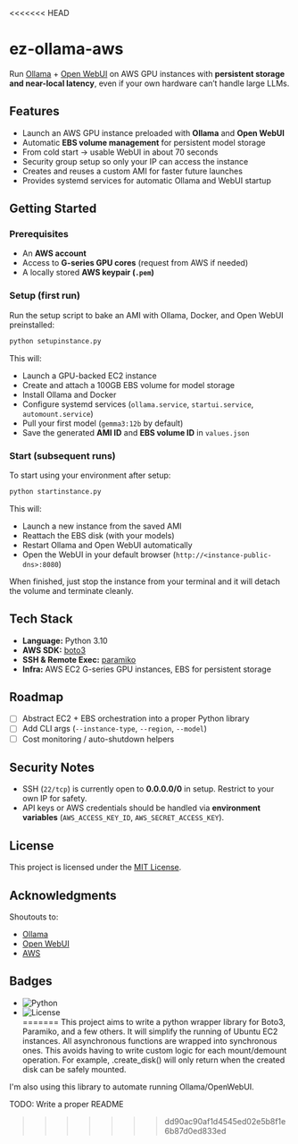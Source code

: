 <<<<<<< HEAD
# ez-ollama-aws  

Run [Ollama](https://ollama.ai) + [Open WebUI](https://github.com/open-webui/open-webui) on AWS GPU instances with **persistent storage and near-local latency**, even if your own hardware can’t handle large LLMs.  

## Features  
- Launch an AWS GPU instance preloaded with **Ollama** and **Open WebUI**  
- Automatic **EBS volume management** for persistent model storage  
- From cold start → usable WebUI in about 70 seconds  
- Security group setup so only your IP can access the instance  
- Creates and reuses a custom AMI for faster future launches  
- Provides systemd services for automatic Ollama and WebUI startup  

## Getting Started  

### Prerequisites  
- An **AWS account**  
- Access to **G-series GPU cores** (request from AWS if needed)  
- A locally stored **AWS keypair (`.pem`)**  

### Setup (first run)  
Run the setup script to bake an AMI with Ollama, Docker, and Open WebUI preinstalled:  

```bash
python setupinstance.py
```  

This will:  
- Launch a GPU-backed EC2 instance  
- Create and attach a 100GB EBS volume for model storage  
- Install Ollama and Docker  
- Configure systemd services (`ollama.service`, `startui.service`, `automount.service`)  
- Pull your first model (`gemma3:12b` by default)  
- Save the generated **AMI ID** and **EBS volume ID** in `values.json`  

### Start (subsequent runs)  
To start using your environment after setup:  

```bash
python startinstance.py
```  

This will:  
- Launch a new instance from the saved AMI  
- Reattach the EBS disk (with your models)  
- Restart Ollama and Open WebUI automatically  
- Open the WebUI in your default browser (`http://<instance-public-dns>:8080`)  

When finished, just stop the instance from your terminal and it will detach the volume and terminate cleanly.  

## Tech Stack  
- **Language:** Python 3.10  
- **AWS SDK:** [boto3](https://boto3.amazonaws.com/)  
- **SSH & Remote Exec:** [paramiko](http://www.paramiko.org/)  
- **Infra:** AWS EC2 G-series GPU instances, EBS for persistent storage  

## Roadmap  
- [ ] Abstract EC2 + EBS orchestration into a proper Python library  
- [ ] Add CLI args (`--instance-type`, `--region`, `--model`)  
- [ ] Cost monitoring / auto-shutdown helpers  

## Security Notes  
- SSH (`22/tcp`) is currently open to **0.0.0.0/0** in setup. Restrict to your own IP for safety.  
- API keys or AWS credentials should be handled via **environment variables** (`AWS_ACCESS_KEY_ID`, `AWS_SECRET_ACCESS_KEY`).  

## License  
This project is licensed under the [MIT License](LICENSE).  

## Acknowledgments  
Shoutouts to:  
- [Ollama](https://ollama.ai)  
- [Open WebUI](https://github.com/open-webui/open-webui)  
- [AWS](https://aws.amazon.com)  

## Badges  
- ![Python](https://img.shields.io/badge/python-3.10-blue)  
- ![License](https://img.shields.io/badge/license-MIT-green)  
=======
This project aims to write a python wrapper library for Boto3, Paramiko, and a few others. It will simplify the running of Ubuntu EC2 instances. All asynchronous functions are wrapped into synchronous ones. This avoids having to write custom logic for each mount/demount operation. For example, .create_disk() will only return when the created disk can be safely mounted. 

I'm also using this library to automate running Ollama/OpenWebUI. 

TODO: Write a proper README
>>>>>>> dd90ac90af1d4545ed02e5b8f1e6b87d0ed833ed

